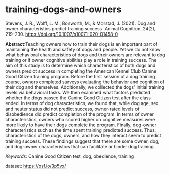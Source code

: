 # training-dogs-and-owners

Stevens, J. R., Wolff, L. M., Bosworth, M., &amp; Morstad, J. (2021). Dog and owner characteristics predict training success. Animal Cognition, 24(2), 219–230. https://doi.org/10.1007/s10071-020-01458-0 

**Abstract**:Teaching owners how to train their dogs is an important part of maintaining the health and safety of dogs and people. Yet we do not know what behavioral characteristics of dogs and their owners are relevant to dog training or if owner cognitive abilities play a role in training success. The aim of this study is to determine which characteristics of both dogs and owners predict success in completing the American Kennel Club Canine Good Citizen training program. Before the first session of a dog training course, owners completed surveys evaluating the behavior and cognition of their dog and themselves. Additionally, we collected the dogs’ initial training levels via behavioral tasks. We then examined what factors predicted whether the dogs passed the Canine Good Citizen test after the class ended. In terms of dog characteristics, we found that, while dog age, sex and neuter status did not predict success, owner-rated levels of disobedience did predict completion of the program. In terms of owner characteristics, owners who scored higher on cognitive measures were more likely to have their dogs complete the program. Finally, dog-owner characteristics such as the time spent training predicted success. Thus, characteristics of the dogs, owners, and how they interact seem to predict training success. These findings suggest that there are some owner, dog, and dog-owner characteristics that can facilitate or hinder dog training.

*Keywords*: Canine Good Citizen test, dog, obedience, training

dataset:
<https://osf.io/3p5vx/>
